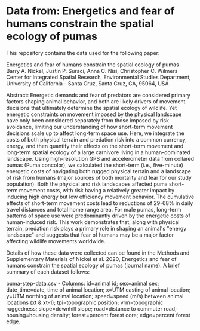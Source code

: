 # Data from: Energetics and fear of humans constrain the spatial ecology of pumas

This repository contains the data used for the following paper:

Energetics and fear of humans constrain the spatial ecology of pumas  
Barry A. Nickel, Justin P. Suraci, Anna C. Nisi, Christopher C. Wilmers  
Center for Integrated Spatial Research, Environmental Studies Department, University of California - Santa Cruz, Santa Cruz, CA, 95064, USA

Abstract: Energetic demands and fear of predators are considered primary factors shaping animal behavior, and both are likely drivers of movement decisions that ultimately determine the spatial ecology of wildlife.  Yet energetic constraints on movement imposed by the physical landscape have only been considered separately from those imposed by risk avoidance, limiting our understanding of how short-term movement decisions scale up to affect long-term space use.  Here, we integrate the costs of both physical terrain and predation risk into a common currency, energy, and then quantify their effects on the short-term movement and long-term spatial ecology of a large carnivore living in a human-dominated landscape.  Using high-resolution GPS and accelerometer data from collared pumas (Puma concolor), we calculated the short-term (i.e., five-minute) energetic costs of navigating both rugged physical terrain and a landscape of risk from humans (major sources of both mortality and fear for our study population).  Both the physical and risk landscapes affected puma short-term movement costs, with risk having a relatively greater impact by inducing high energy but low efficiency movement behavior.  The cumulative effects of short-term movement costs lead to reductions of 29-68% in daily travel distances and total home range area.  For male pumas, long-term patterns of space use were predominantly driven by the energetic costs of human-induced risk.  This work demonstrates that, along with physical terrain, predation risk plays a primary role in shaping an animal's "energy landscape" and suggests that fear of humans may be a major factor affecting wildlife movements worldwide.

Details of how these data were collected can be found in the Methods and Supplementary Materials of Nickel et al. 2020, Energetics and fear of humans constrain the spatial ecology of pumas (journal name). A brief summary of each dataset follows:

puma-step-data.csv - Columns: id=animal id; sex=animal sex; date_time=date, time of animal location; x=UTM easting of animal location; y=UTM northing of animal location; speed=speed (m/s) between animal locations (xt & xt-1); tpi=topographic position; vrm=topographic ruggedness; slope=downhill slope; road=distance to commuter road; housing=housing density; forest=percent forest core; edge=percent forest edge.  

